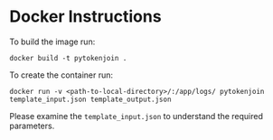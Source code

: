 # Docker Instructions

To build the image run:
```
docker build -t pytokenjoin .
```

To create the container run:
```
docker run -v <path-to-local-directory>/:/app/logs/ pytokenjoin  template_input.json template_output.json
```

Please examine the `template_input.json` to understand the required parameters.
